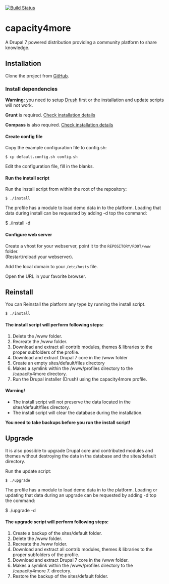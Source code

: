 [![Build Status](https://travis-ci.org/capacity4dev/capacity4more.png?branch=master)](https://travis-ci.org/capacity4dev/capacity4more)

# capacity4more

A Drupal 7 powered distribution providing a community platform to share
knowledge.



## Installation

Clone the project from [GitHub](https://github.com/capacity4dev/capacity4more).

### Install dependencies

**Warning:** you need to setup [Drush](https://github.com/drush-ops/drush)
first or the installation and update scripts will not work.

**Grunt** is required. [Check installation details](http://gruntjs.com/getting-started)

**Compass** is also required. [Check installation details](http://compass-style.org/install/)

#### Create config file

Copy the example configuration file to config.sh:

	$ cp default.config.sh config.sh 

Edit the configuration file, fill in the blanks.


#### Run the install script

Run the install script from within the root of the repository:

	$ ./install

The profile has a module to load demo data in to the platform.
Loading that data during install can be requested by adding -d top the command:

  $ ./install -d
	
	
#### Configure web server

Create a vhost for your webserver, point it to the `REPOSITORY/ROOT/www` folder.  
(Restart/reload your webserver).

Add the local domain to your ```/etc/hosts``` file.

Open the URL in your favorite browser.



## Reinstall

You can Reinstall the platform any type by running the install script.

	$ ./install

	
#### The install script will perform following steps:

1. Delete the /www folder.
2. Recreate the /www folder.
3. Download and extract all contrib modules, themes & libraries to the proper
   subfolders of the profile.
4. Download and extract Drupal 7 core in the /www folder
5. Create an empty sites/default/files directory
6. Makes a symlink within the /www/profiles directory to the /capacity4more
   directory.
7. Run the Drupal installer (Drush) using the capacity4more profile.

#### Warning!

* The install script will not preserve the data located in the
  sites/default/files directory.
* The install script will clear the database during the installation.

**You need to take backups before you run the install script!**



## Upgrade

It is also possible to upgrade Drupal core and contributed modules and themes
without destroying the data in tha database and the sites/default directory.

Run the update script:

	$ ./upgrade

The profile has a module to load demo data in to the platform.
Loading or updating that data during an upgrade can be requested by
adding -d top the command:

  $ ./upgrade -d

	
#### The upgrade script will perform following steps:

1. Create a backup of the sites/default folder.
2. Delete the /www folder.
3. Recreate the /www folder.
4. Download and extract all contrib modules, themes & libraries to the proper
   subfolders of the profile.
5. Download and extract Drupal 7 core in the /www folder.
6. Makes a symlink within the /www/profiles directory to the
   /capacity4more 7. directory.
7. Restore the backup of the sites/default folder.





